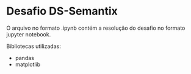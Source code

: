 # Desafio DS-Semantix

O arquivo no formato .ipynb contém a resolução do desafio no formato jupyter notebook.

Bibliotecas utilizadas:
- pandas
- matplotlib
